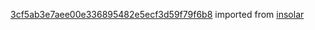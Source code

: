 [3cf5ab3e7aee00e336895482e5ecf3d59f79f6b8](https://github.com/insolar/insolar/commit/3cf5ab3e7aee00e336895482e5ecf3d59f79f6b8) imported from [insolar](https://github.com/insolar/insolar)
